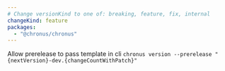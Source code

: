 ```yaml
---
# Change versionKind to one of: breaking, feature, fix, internal
changeKind: feature
packages:
  - "@chronus/chronus"
---
```


Allow prerelease to pass template in cli `chronus version --prerelease "{nextVersion}-dev.{changeCountWithPatch}"`
